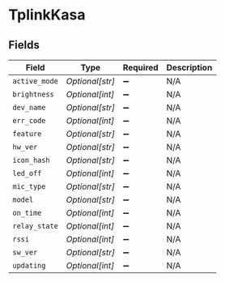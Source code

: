 # TplinkKasa


## Fields

| Field              | Type               | Required           | Description        |
| ------------------ | ------------------ | ------------------ | ------------------ |
| `active_mode`      | *Optional[str]*    | :heavy_minus_sign: | N/A                |
| `brightness`       | *Optional[int]*    | :heavy_minus_sign: | N/A                |
| `dev_name`         | *Optional[str]*    | :heavy_minus_sign: | N/A                |
| `err_code`         | *Optional[int]*    | :heavy_minus_sign: | N/A                |
| `feature`          | *Optional[str]*    | :heavy_minus_sign: | N/A                |
| `hw_ver`           | *Optional[str]*    | :heavy_minus_sign: | N/A                |
| `icon_hash`        | *Optional[str]*    | :heavy_minus_sign: | N/A                |
| `led_off`          | *Optional[int]*    | :heavy_minus_sign: | N/A                |
| `mic_type`         | *Optional[str]*    | :heavy_minus_sign: | N/A                |
| `model`            | *Optional[str]*    | :heavy_minus_sign: | N/A                |
| `on_time`          | *Optional[int]*    | :heavy_minus_sign: | N/A                |
| `relay_state`      | *Optional[int]*    | :heavy_minus_sign: | N/A                |
| `rssi`             | *Optional[int]*    | :heavy_minus_sign: | N/A                |
| `sw_ver`           | *Optional[str]*    | :heavy_minus_sign: | N/A                |
| `updating`         | *Optional[int]*    | :heavy_minus_sign: | N/A                |